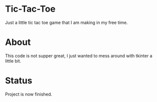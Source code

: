 # Tic-Tac-Toe
Just a little tic tac toe game that I am making in my free time.

# About
This code is not supper great, I just wanted to mess around with tkinter a little bit.

# Status
Project is now finished.
